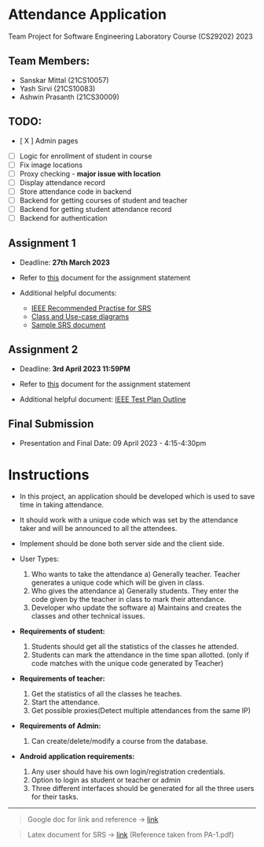 # Attendance Application

Team Project for Software Engineering Laboratory Course (CS29202) 2023

## Team Members:

- Sanskar Mittal (21CS10057)
- Yash Sirvi (21CS10083)
- Ashwin Prasanth (21CS30009)

## TODO: 
- [ X ] Admin pages
- [ ] Logic for enrollment of student in course
- [ ] Fix image locations 
- [ ] Proxy checking - **major issue with location**
- [ ] Display attendance record 
- [ ] Store attendance code in backend
- [ ] Backend for getting courses of student and teacher
- [ ] Backend for getting student attendance record
- [ ] Backend for authentication

## Assignment 1

- Deadline: **27th March 2023**

- Refer to [this](docs/PA-1.pdf) document for the assignment statement
- Additional helpful documents:
  - [IEEE Recommended Practise for SRS](docs/IEEE_Std_830-1998-Recommended_Practice_for_SRS.pdf)
  - [Class and Use-case diagrams](docs/SRS-diagrams.pdf)
  - [Sample SRS document](docs/SRSExample-webapp.pdf)

## Assignment 2

- Deadline: **3rd April 2023 11:59PM**

- Refer to [this](docs/PA-2.pdf) document for the assignment statement

- Additional helpful document: [IEEE Test Plan Outline](docs/ieee-829.pdf)

## Final Submission

- Presentation and Final Date: 09 April 2023 - 4:15-4:30pm

# Instructions

- In this project, an application should be developed which is used to save time in taking attendance.
- It should work with a unique code which was set by the attendance taker and will be announced to
  all the attendees.
- Implement should be done both server side and the client side.
- User Types:

  1. Who wants to take the attendance
     a) Generally teacher. Teacher generates a unique code which will be given in class.
  2. Who gives the attendance
     a) Generally students. They enter the code given by the teacher in class to mark their attendance.
  3. Developer who update the software
     a) Maintains and creates the classes and other technical issues.

- **Requirements of student:**

  1. Students should get all the statistics of the classes he attended.
  2. Students can mark the attendance in the time span allotted. (only if code matches with the
     unique code generated by Teacher)

- **Requirements of teacher:**

  1. Get the statistics of all the classes he teaches.
  2. Start the attendance.
  3. Get possible proxies(Detect multiple attendances from the same IP)

- **Requirements of Admin:**

  1. Can create/delete/modify a course from the database.

- **Android application requirements:**
  1. Any user should have his own login/registration credentials.
  2. Option to login as student or teacher or admin
  3. Three different interfaces should be generated for all the three users for their tasks.

---

> Google doc for link and reference -> [link](https://docs.google.com/document/d/1yZWlhtrrhh2Dk3q_OpjmJ9R0n01IHoYPaeoaYwg1zbM/edit?usp=sharing)

> Latex document for SRS -> [link](https://www.overleaf.com/9937867742kctfsgcjkwdd) (Reference taken from PA-1.pdf)

